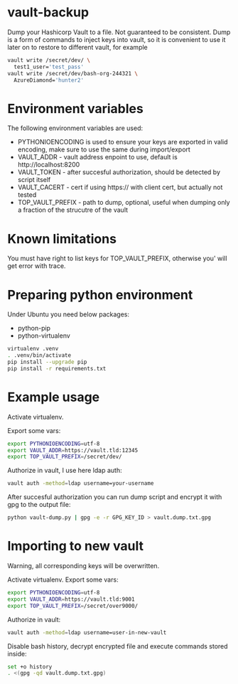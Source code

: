# vault-backup

Dump your Hashicorp Vault to a file. Not guaranteed to be consistent.
Dump is a form of commands to inject keys into vault, so it is convenient to
use it later on to restore to different vault, for example

```bash
vault write /secret/dev/ \
  test1_user='test_pass'
vault write /secret/dev/bash-org-244321 \
  AzureDiamond='hunter2'
```

# Environment variables

The following environment variables are used:
 - PYTHONIOENCODING is used to ensure your keys are exported in valid encoding, make sure to use the same during import/export
 - VAULT_ADDR - vault address enpoint to use, default is http://localhost:8200
 - VAULT_TOKEN - after succesful authorization, should be detected by script itself
 - VAULT_CACERT - cert if using https:// with client cert, but actually not tested
 - TOP_VAULT_PREFIX - path to dump, optional, useful when dumping only a fraction of the strucutre of the vault

# Known limitations

You must have right to list keys for TOP_VAULT_PREFIX, otherwise you' will get error with trace.

# Preparing python environment

Under Ubuntu you need below packages:

* python-pip
* python-virtualenv

```bash
virtualenv .venv
. .venv/bin/activate
pip install --upgrade pip
pip install -r requirements.txt
```

# Example usage
Activate virtualenv.

Export some vars:

```bash
export PYTHONIOENCODING=utf-8
export VAULT_ADDR=https://vault.tld:12345
export TOP_VAULT_PREFIX=/secret/dev/
```

Authorize in vault, I use here ldap auth:

```bash
vault auth -method=ldap username=your-username
```

After succesful authorization you can run dump script and encrypt it with gpg to the output file:

```bash
python vault-dump.py | gpg -e -r GPG_KEY_ID > vault.dump.txt.gpg

```

# Importing to new vault

Warning, all corresponding keys will be overwritten.

Activate virtualenv.
Export some vars:

```bash
export PYTHONIOENCODING=utf-8
export VAULT_ADDR=https://vault.tld:9001
export TOP_VAULT_PREFIX=/secret/over9000/
```

Authorize in vault:

```bash
vault auth -method=ldap username=user-in-new-vault
```

Disable bash history, decrypt encrypted file and execute commands stored inside:

```bash
set +o history
. <(gpg -qd vault.dump.txt.gpg)

```
